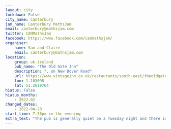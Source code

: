 ```yaml
---
layout: city                                           
lockdown: False
city_name: Canterbury                                                               
jam_name: Canterbury MathsJam
email: canterbury@mathsjam.com
twitter: CANMathsJam
facebook: https://www.facebook.com/canmathsjam/
organiser:
    name: Sam and Claire
    email: canterbury@mathsjam.com
location:
    group: uk-ireland
    pub_name: "The Old Gate Inn"
    description: ", on New Dover Road"
    url: https://www.vintageinn.co.uk/restaurants/south-east/theoldgateinnbridgecanterbury
    lon: 1.103098
    lat: 51.2619764
hiatus: False
hiatus_months:
    - 2022-02
changed_dates: 
    - 2022-04-20
start_time: 7.30pm in the evening
extra_text: "The pub is generally quiet on a Tuesday night and there is lots of space between tables, so we are now meeting inside. Meetings will be confirmed by email on MathsJam morning - please let us know if you're planning to come so that we can include you in the email."
---
```

